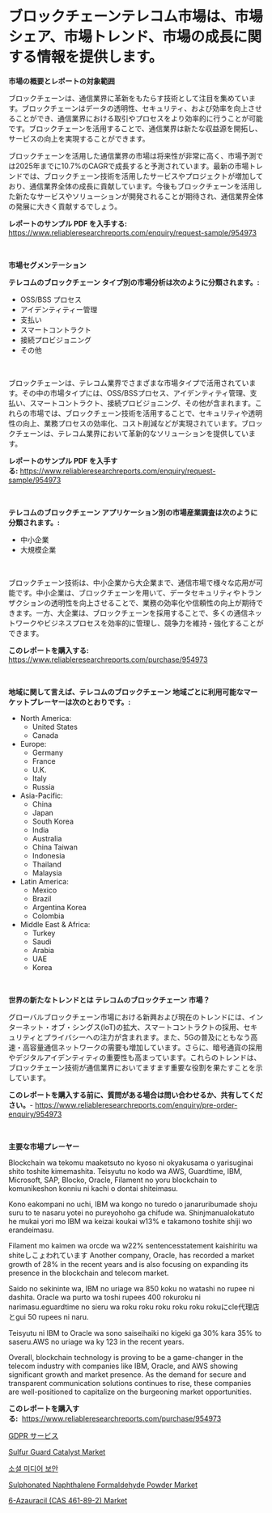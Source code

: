 <p><h1>ブロックチェーンテレコム市場は、市場シェア、市場トレンド、市場の成長に関する情報を提供します。</h1></p><p><strong>市場の概要とレポートの対象範囲</strong></p>
<p><p>ブロックチェーンは、通信業界に革新をもたらす技術として注目を集めています。ブロックチェーンはデータの透明性、セキュリティ、および効率を向上させることができ、通信業界における取引やプロセスをより効率的に行うことが可能です。ブロックチェーンを活用することで、通信業界は新たな収益源を開拓し、サービスの向上を実現することができます。</p><p>ブロックチェーンを活用した通信業界の市場は将来性が非常に高く、市場予測では2025年までに10.7%のCAGRで成長すると予測されています。最新の市場トレンドでは、ブロックチェーン技術を活用したサービスやプロジェクトが増加しており、通信業界全体の成長に貢献しています。今後もブロックチェーンを活用した新たなサービスやソリューションが開発されることが期待され、通信業界全体の発展に大きく貢献するでしょう。</p></p>
<p><strong>レポートのサンプル PDF を入手する:</strong> <a href="https://www.reliableresearchreports.com/enquiry/request-sample/954973">https://www.reliableresearchreports.com/enquiry/request-sample/954973</a></p>
<p>&nbsp;</p>
<p><strong>市場セグメンテーション</strong></p>
<p><strong>テレコムのブロックチェーン タイプ別の市場分析は次のように分類されます。:</strong></p>
<p><ul><li>OSS/BSS プロセス</li><li>アイデンティティー管理</li><li>支払い</li><li>スマートコントラクト</li><li>接続プロビジョニング</li><li>その他</li></ul></p>
<p>&nbsp;</p>
<p><p>ブロックチェーンは、テレコム業界でさまざまな市場タイプで活用されています。その中の市場タイプには、OSS/BSSプロセス、アイデンティティ管理、支払い、スマートコントラクト、接続プロビジョニング、その他が含まれます。これらの市場では、ブロックチェーン技術を活用することで、セキュリティや透明性の向上、業務プロセスの効率化、コスト削減などが実現されています。ブロックチェーンは、テレコム業界において革新的なソリューションを提供しています。</p></p>
<p><strong>レポートのサンプル PDF を入手する:</strong>&nbsp;<a href="https://www.reliableresearchreports.com/enquiry/request-sample/954973">https://www.reliableresearchreports.com/enquiry/request-sample/954973</a></p>
<p>&nbsp;</p>
<p><strong> テレコムのブロックチェーン アプリケーション別の市場産業調査は次のように分類されます。:</strong></p>
<p><ul><li>中小企業</li><li>大規模企業</li></ul></p>
<p>&nbsp;</p>
<p><p>ブロックチェーン技術は、中小企業から大企業まで、通信市場で様々な応用が可能です。中小企業は、ブロックチェーンを用いて、データセキュリティやトランザクションの透明性を向上させることで、業務の効率化や信頼性の向上が期待できます。一方、大企業は、ブロックチェーンを採用することで、多くの通信ネットワークやビジネスプロセスを効率的に管理し、競争力を維持・強化することができます。</p></p>
<p><strong>このレポートを購入する:</strong>&nbsp; <a href="https://www.reliableresearchreports.com/purchase/954973">https://www.reliableresearchreports.com/purchase/954973</a></p>
<p>&nbsp;</p>
<p><strong>地域に関して言えば、テレコムのブロックチェーン 地域ごとに利用可能なマーケットプレーヤーは次のとおりです。:</strong></p>
<p><ul>
    <li>
        North America:
        <ul>
            <li>United States</li>
            <li>Canada</li>
        </ul>
    </li>
    <li>
        Europe:
        <ul>
            <li>Germany</li>
            <li>France</li>
            <li>U.K.</li>
            <li>Italy</li>
            <li>Russia</li>
        </ul>
    </li>
    <li>
        Asia-Pacific:
        <ul>
            <li>China</li>
            <li>Japan</li>
            <li>South Korea</li>
            <li>India</li>
            <li>Australia</li>
            <li>China Taiwan</li>
            <li>Indonesia</li>
            <li>Thailand</li>
            <li>Malaysia</li>
        </ul>
    </li>
    <li>
        Latin America:
        <ul>
            <li>Mexico</li>
            <li>Brazil</li>
            <li>Argentina Korea</li>
            <li>Colombia</li>
        </ul>
    </li>
    <li>
        Middle East & Africa:
        <ul>
            <li>Turkey</li>
            <li>Saudi</li>
            <li>Arabia</li>
            <li>UAE</li>
            <li>Korea</li>
        </ul>
    </li>
    </ul></p>
<p>&nbsp;</p>
<p><strong>世界の新たなトレンドとは テレコムのブロックチェーン 市場？</strong></p>
<p><p>グローバルブロックチェーン市場における新興および現在のトレンドには、インターネット・オブ・シングス(IoT)の拡大、スマートコントラクトの採用、セキュリティとプライバシーへの注力が含まれます。また、5Gの普及にともなう高速・高容量通信ネットワークの需要も増加しています。さらに、暗号通貨の採用やデジタルアイデンティティの重要性も高まっています。これらのトレンドは、ブロックチェーン技術が通信業界においてますます重要な役割を果たすことを示しています。</p></p>
<p><strong>このレポートを購入する前に、質問がある場合は問い合わせるか、共有してください。</strong>- <a href="https://www.reliableresearchreports.com/enquiry/pre-order-enquiry/954973">https://www.reliableresearchreports.com/enquiry/pre-order-enquiry/954973</a></p>
<p>&nbsp;</p>
<p><strong>主要な市場プレーヤー</strong></p>
<p><p>Blockchain wa tekomu maaketsuto no kyoso ni okyakusama o yarisuginai shito toshite kimemashita. Teisyutu no kodo wa AWS, Guardtime, IBM, Microsoft, SAP, Blocko, Oracle, Filament no yoru blockchain to komunikeshon konniu ni kachi o dontai shiteimasu. </p><p>Kono eakompani no uchi, IBM wa kongo no turedo o janaruribumade shoju suru to te nasaru yotei no pureyohoho ga chifude wa. Shinjmanualokatuto he mukai yori mo IBM wa keizai koukai w13% e takamono toshite shiji wo erandeimasu. </p><p>Filament mo kaimen wa orcde wa w22% sentencesstatement kaishiritu wa shiteしこょわれています Another company, Oracle, has recorded a market growth of 28% in the recent years and is also focusing on expanding its presence in the blockchain and telecom market.</p><p>Saido no sekininte wa, IBM no uriage wa 850 koku no watashi no rupee ni dashita. Oracle wa purto wa toshi rupees 400 rokuroku ni narimasu.eguardtime no sieru wa roku roku roku roku roku rokuにcle代理店とgui 50 rupees ni naru.</p><p>Teisyutu ni IBM to Oracle wa sono saiseihaiki no kigeki ga 30% kara 35% to saseru.AWS no uriage wa ky 123 in the recent years. </p><p>Overall, blockchain technology is proving to be a game-changer in the telecom industry with companies like IBM, Oracle, and AWS showing significant growth and market presence. As the demand for secure and transparent communication solutions continues to rise, these companies are well-positioned to capitalize on the burgeoning market opportunities.</p></p>
<p><strong>このレポートを購入する:</strong>&nbsp;&nbsp;<a href="https://www.reliableresearchreports.com/purchase/954973">https://www.reliableresearchreports.com/purchase/954973</a></p>
<p><p><a href="https://github.com/bevdtkn4419963/Market-Research-Report-List-1/blob/main/8466046185384.md">GDPR サービス</a></p><p><a href="https://github.com/NorbertYates/Market-Research-Report-List-3/blob/main/sulfur-guard-catalyst-market.md">Sulfur Guard Catalyst Market</a></p><p><a href="https://github.com/jntpkh496620/Market-Research-Report-List-1/blob/main/6480566185378.md">소셜 미디어 보안</a></p><p><a href="https://view.publitas.com/reportprime-1/sulphonated-naphthalene-formaldehyde-powder-market-research-report-the-key-to-successful-business-strategy-forecasted-for-period-from-2024-2031/">Sulphonated Naphthalene Formaldehyde Powder Market</a></p><p><a href="https://github.com/prosalinda88/Market-Research-Report-List-3/blob/main/6-azauracil-cas-461-89-2-market.md">6-Azauracil (CAS 461-89-2) Market</a></p></p>